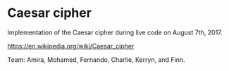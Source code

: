 # Caesar cipher

Implementation of the Caesar cipher during live code on August 7th, 2017. 

https://en.wikipedia.org/wiki/Caesar_cipher

Team: Amira, Mohamed, Fernando, Charlie, Kerryn, and Finn.
